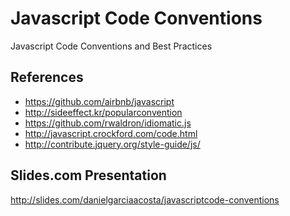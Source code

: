Javascript Code Conventions
===========================
Javascript Code Conventions and Best Practices

## References
* https://github.com/airbnb/javascript
* http://sideeffect.kr/popularconvention
* https://github.com/rwaldron/idiomatic.js
* http://javascript.crockford.com/code.html
* http://contribute.jquery.org/style-guide/js/

## Slides.com Presentation
http://slides.com/danielgarciaacosta/javascriptcode-conventions
